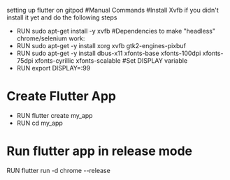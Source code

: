 setting up flutter on gitpod
#Manual Commands
 #Install Xvfb if you didn't install it yet and do the following steps
 - RUN sudo apt-get install -y xvfb
 #Dependencies to make "headless" chrome/selenium work:
 - RUN sudo apt-get -y install xorg xvfb gtk2-engines-pixbuf
 - RUN sudo apt-get -y install dbus-x11 xfonts-base xfonts-100dpi xfonts-75dpi xfonts-cyrillic xfonts-scalable
 #Set DISPLAY variable
 - RUN export DISPLAY=:99
 
 # Create Flutter App
 - RUN flutter create my_app
 - RUN cd my_app
 # Run flutter app in release mode
 RUN flutter run -d chrome --release
